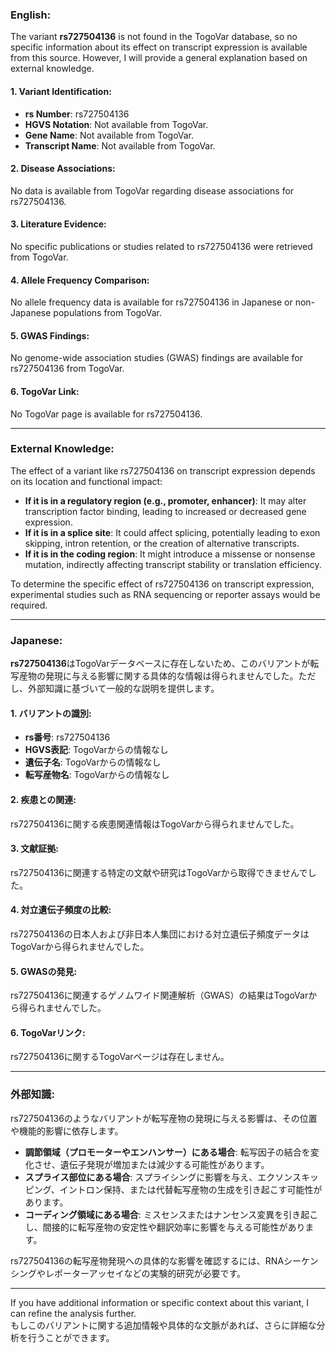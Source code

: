 ### English:
The variant **rs727504136** is not found in the TogoVar database, so no specific information about its effect on transcript expression is available from this source. However, I will provide a general explanation based on external knowledge.

#### 1. Variant Identification:
- **rs Number**: rs727504136
- **HGVS Notation**: Not available from TogoVar.
- **Gene Name**: Not available from TogoVar.
- **Transcript Name**: Not available from TogoVar.

#### 2. Disease Associations:
No data is available from TogoVar regarding disease associations for rs727504136.

#### 3. Literature Evidence:
No specific publications or studies related to rs727504136 were retrieved from TogoVar.

#### 4. Allele Frequency Comparison:
No allele frequency data is available for rs727504136 in Japanese or non-Japanese populations from TogoVar.

#### 5. GWAS Findings:
No genome-wide association studies (GWAS) findings are available for rs727504136 from TogoVar.

#### 6. TogoVar Link:
No TogoVar page is available for rs727504136.

---

### External Knowledge:
The effect of a variant like rs727504136 on transcript expression depends on its location and functional impact:
- **If it is in a regulatory region (e.g., promoter, enhancer)**: It may alter transcription factor binding, leading to increased or decreased gene expression.
- **If it is in a splice site**: It could affect splicing, potentially leading to exon skipping, intron retention, or the creation of alternative transcripts.
- **If it is in the coding region**: It might introduce a missense or nonsense mutation, indirectly affecting transcript stability or translation efficiency.

To determine the specific effect of rs727504136 on transcript expression, experimental studies such as RNA sequencing or reporter assays would be required.

---

### Japanese:
**rs727504136**はTogoVarデータベースに存在しないため、このバリアントが転写産物の発現に与える影響に関する具体的な情報は得られませんでした。ただし、外部知識に基づいて一般的な説明を提供します。

#### 1. バリアントの識別:
- **rs番号**: rs727504136
- **HGVS表記**: TogoVarからの情報なし
- **遺伝子名**: TogoVarからの情報なし
- **転写産物名**: TogoVarからの情報なし

#### 2. 疾患との関連:
rs727504136に関する疾患関連情報はTogoVarから得られませんでした。

#### 3. 文献証拠:
rs727504136に関連する特定の文献や研究はTogoVarから取得できませんでした。

#### 4. 対立遺伝子頻度の比較:
rs727504136の日本人および非日本人集団における対立遺伝子頻度データはTogoVarから得られませんでした。

#### 5. GWASの発見:
rs727504136に関連するゲノムワイド関連解析（GWAS）の結果はTogoVarから得られませんでした。

#### 6. TogoVarリンク:
rs727504136に関するTogoVarページは存在しません。

---

### 外部知識:
rs727504136のようなバリアントが転写産物の発現に与える影響は、その位置や機能的影響に依存します。
- **調節領域（プロモーターやエンハンサー）にある場合**: 転写因子の結合を変化させ、遺伝子発現が増加または減少する可能性があります。
- **スプライス部位にある場合**: スプライシングに影響を与え、エクソンスキッピング、イントロン保持、または代替転写産物の生成を引き起こす可能性があります。
- **コーディング領域にある場合**: ミスセンスまたはナンセンス変異を引き起こし、間接的に転写産物の安定性や翻訳効率に影響を与える可能性があります。

rs727504136の転写産物発現への具体的な影響を確認するには、RNAシーケンシングやレポーターアッセイなどの実験的研究が必要です。

---

If you have additional information or specific context about this variant, I can refine the analysis further.  
もしこのバリアントに関する追加情報や具体的な文脈があれば、さらに詳細な分析を行うことができます。